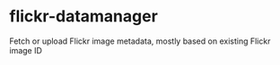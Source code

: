 # flickr-datamanager
Fetch or upload Flickr image metadata, mostly based on existing Flickr image ID
